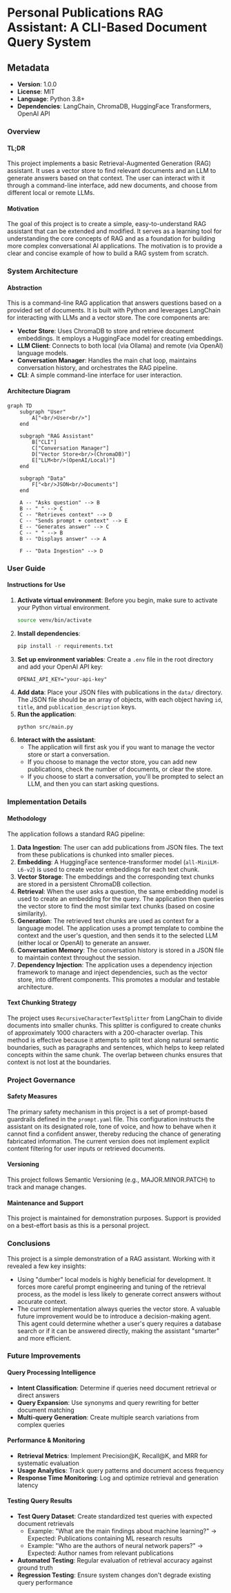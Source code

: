 # Personal Publications RAG Assistant: A CLI-Based Document Query System

## Metadata

- **Version**: 1.0.0
- **License**: MIT
- **Language**: Python 3.8+
- **Dependencies**: LangChain, ChromaDB, HuggingFace Transformers, OpenAI API

### Overview

#### TL;DR

This project implements a basic Retrieval-Augmented Generation (RAG) assistant. It uses a vector store to find relevant documents and an LLM to generate answers based on that context. The user can interact with it through a command-line interface, add new documents, and choose from different local or remote LLMs.

#### Motivation

The goal of this project is to create a simple, easy-to-understand RAG assistant that can be extended and modified. It serves as a learning tool for understanding the core concepts of RAG and as a foundation for building more complex conversational AI applications. The motivation is to provide a clear and concise example of how to build a RAG system from scratch.

### System Architecture

#### Abstraction

This is a command-line RAG application that answers questions based on a provided set of documents. It is built with Python and leverages LangChain for interacting with LLMs and a vector store. The core components are:

- **Vector Store**: Uses ChromaDB to store and retrieve document embeddings. It employs a HuggingFace model for creating embeddings.
- **LLM Client**: Connects to both local (via Ollama) and remote (via OpenAI) language models.
- **Conversation Manager**: Handles the main chat loop, maintains conversation history, and orchestrates the RAG pipeline.
- **CLI**: A simple command-line interface for user interaction.

#### Architecture Diagram

```mermaid
graph TD
    subgraph "User"
        A["<br/>User<br/>"]
    end

    subgraph "RAG Assistant"
        B["CLI"]
        C["Conversation Manager"]
        D["Vector Store<br/>(ChromaDB)"]
        E["LLM<br/>(OpenAI/Local)"]
    end

    subgraph "Data"
        F["<br/>JSON<br/>Documents"]
    end

    A -- "Asks question" --> B
    B -- " " --> C
    C -- "Retrieves context" --> D
    C -- "Sends prompt + context" --> E
    E -- "Generates answer" --> C
    C -- " " --> B
    B -- "Displays answer" --> A

    F -- "Data Ingestion" --> D
```

### User Guide

#### Instructions for Use

1.  **Activate virtual environment**:
    Before you begin, make sure to activate your Python virtual environment.
    ```bash
    source venv/bin/activate
    ```
2.  **Install dependencies**:
    ```bash
    pip install -r requirements.txt
    ```
3.  **Set up environment variables**:
    Create a `.env` file in the root directory and add your OpenAI API key:
    ```
    OPENAI_API_KEY="your-api-key"
    ```
4.  **Add data**:
    Place your JSON files with publications in the `data/` directory. The JSON file should be an array of objects, with each object having `id`, `title`, and `publication_description` keys.
5.  **Run the application**:
    ```bash
    python src/main.py
    ```
6.  **Interact with the assistant**:
    - The application will first ask you if you want to manage the vector store or start a conversation.
    - If you choose to manage the vector store, you can add new publications, check the number of documents, or clear the store.
    - If you choose to start a conversation, you'll be prompted to select an LLM, and then you can start asking questions.

### Implementation Details

#### Methodology

The application follows a standard RAG pipeline:

1.  **Data Ingestion**: The user can add publications from JSON files. The text from these publications is chunked into smaller pieces.
2.  **Embedding**: A HuggingFace sentence-transformer model (`all-MiniLM-L6-v2`) is used to create vector embeddings for each text chunk.
3.  **Vector Storage**: The embeddings and the corresponding text chunks are stored in a persistent ChromaDB collection.
4.  **Retrieval**: When the user asks a question, the same embedding model is used to create an embedding for the query. The application then queries the vector store to find the most similar text chunks (based on cosine similarity).
5.  **Generation**: The retrieved text chunks are used as context for a language model. The application uses a prompt template to combine the context and the user's question, and then sends it to the selected LLM (either local or OpenAI) to generate an answer.
6.  **Conversation Memory**: The conversation history is stored in a JSON file to maintain context throughout the session.
7.  **Dependency Injection**: The application uses a dependency injection framework to manage and inject dependencies, such as the vector store, into different components. This promotes a modular and testable architecture.

#### Text Chunking Strategy

The project uses `RecursiveCharacterTextSplitter` from LangChain to divide documents into smaller chunks. This splitter is configured to create chunks of approximately 1000 characters with a 200-character overlap. This method is effective because it attempts to split text along natural semantic boundaries, such as paragraphs and sentences, which helps to keep related concepts within the same chunk. The overlap between chunks ensures that context is not lost at the boundaries.

### Project Governance

#### Safety Measures

The primary safety mechanism in this project is a set of prompt-based guardrails defined in the `prompt.yaml` file. This configuration instructs the assistant on its designated role, tone of voice, and how to behave when it cannot find a confident answer, thereby reducing the chance of generating fabricated information. The current version does not implement explicit content filtering for user inputs or retrieved documents.

#### Versioning

This project follows Semantic Versioning (e.g., MAJOR.MINOR.PATCH) to track and manage changes.

#### Maintenance and Support

This project is maintained for demonstration purposes. Support is provided on a best-effort basis as this is a personal project.

### Conclusions

This project is a simple demonstration of a RAG assistant. Working with it revealed a few key insights:

- Using "dumber" local models is highly beneficial for development. It forces more careful prompt engineering and tuning of the retrieval process, as the model is less likely to generate correct answers without accurate context.
- The current implementation always queries the vector store. A valuable future improvement would be to introduce a decision-making agent. This agent could determine whether a user's query requires a database search or if it can be answered directly, making the assistant "smarter" and more efficient.

### Future Improvements

#### Query Processing Intelligence

- **Intent Classification**: Determine if queries need document retrieval or direct answers
- **Query Expansion**: Use synonyms and query rewriting for better document matching
- **Multi-query Generation**: Create multiple search variations from complex queries

#### Performance & Monitoring

- **Retrieval Metrics**: Implement Precision@K, Recall@K, and MRR for systematic evaluation
- **Usage Analytics**: Track query patterns and document access frequency
- **Response Time Monitoring**: Log and optimize retrieval and generation latency

#### Testing Query Results

- **Test Query Dataset**: Create standardized test queries with expected document retrievals
  - Example: "What are the main findings about machine learning?" → Expected: Publications containing ML research results
  - Example: "Who are the authors of neural network papers?" → Expected: Author names from relevant publications
- **Automated Testing**: Regular evaluation of retrieval accuracy against ground truth
- **Regression Testing**: Ensure system changes don't degrade existing query performance
